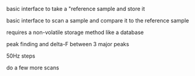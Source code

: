 basic interface to take a "reference sample and store it

basic interface to scan a sample and compare it to the reference sample

requires a non-volatile storage method like a database

peak finding and delta-F between 3 major peaks


50Hz steps


do a few more scans


